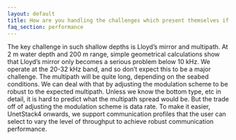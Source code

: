 ```yaml
---
layout: default
title: How are you handling the challenges which present themselves if the transmitter is submerged in waters with a depth of only 2m?
faq_section: performance
---
```


The key challenge in such shallow depths is Lloyd’s mirror and multipath. At 2 m water depth and 200 m range, simple geometrical calculations show that Lloyd’s mirror only becomes a serious problem below 10 kHz. We operate at the 20-32 kHz band, and so don’t expect this to be a major challenge. The multipath will be quite long, depending on the seabed conditions. We can deal with that by adjusting the modulation scheme to be robust to the expected multipath. Unless we know the bottom type, etc in detail, it is hard to predict what the multipath spread would be. But the trade off of adjusting the modulation scheme is data rate. To make it easier, UnetStack4 onwards, we support communication profiles that the user can select to vary the level of throughput to achieve robust communication performance.
